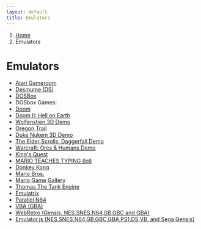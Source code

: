 ```yaml
---
layout: default
title: Emulators
---
```

<nav aria-label="breadcrumb">
    <ol class="breadcrumb">
        <li class="breadcrumb-item"><a href="/">Home</a></li>
        <li class="breadcrumb-item active">Emulators</li>
    </ol>
</nav>

<h1 class="text-center">Emulators</h1>
<ul>
    <li><a href="atari-gameroom/">Atari Gameroom</a></li>
    <li><a href="desmume/">Desmume (DS)</a></li>
    <li><a href="dosbox/">DOSBox</a></li>
    <li><a>DOSbox Games:</a></li>
    <li><a href="dosbox/?soft=DOOM">Doom</a></li>
    <li><a href="dosbox/?soft=DOOM2">Doom II: Hell on Earth</a></li>
    <li><a href="dosbox/?soft=WOLF3D">Wolfenstien 3D Demo</a></li>
    <li><a href="dosbox/?soft=OREGON">Oregon Trail</a></li>
    <li><a href="dosbox/?soft=DUKE3D">Duke Nukem 3D Demo</a></li>
    <li><a href="dosbox/?soft=DAGLITE">The Elder Scrolls: Daggerfall Demo</a></li>
    <li><a href="dosbox/?soft=WAR1">Warcraft: Orcs &amp; Humans Demo</a></li>
    <li><a href="dosbox/?soft=KQ1">King's Quest</a></li>
    <li><a href="dosbox/?soft=MTT">MARIO TEACHES TYPING (lol)</a></li>
    <li><a href="dosbox/?soft=DK">Donkey Kong</a></li>
    <li><a href="dosbox/?soft=MB">Mario Bros.</a></li>
    <li><a href="dosbox/?soft=MGG">Mario Game Gallery</a></li>
    <li><a href="dosbox/?soft=TTE">Thomas The Tank Engine</a></li>
    <li><a href="emulatrix/">Emulatrix</a></li>
    <li><a href="parallel-n64/">Parallel N64</a></li>
    <li><a href="vba/">VBA (GBA)</a></li>
    <li><a href="webretro/">WebRetro (Gensis, NES,SNES,N64,GB,GBC and GBA)</a></li>
    <li><a href="emulator.js/">Emulator.js (NES,SNES,N64,GB,GBC,GBA,PS1,DS,VB, and Sega Gensis)</a></li>
</ul>
